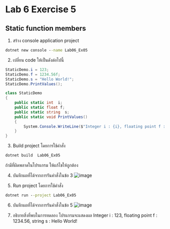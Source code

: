 # Lab 6 Exercise 5

## Static function members

1. สร้าง console application project

```cmd
dotnet new console --name Lab06_Ex05
```

2. เปลี่ยน code ให้เป็นดังต่อไปนี้

```cs
StaticDemo.i = 123;
StaticDemo.f = 1234.56f;
StaticDemo.s = "Hello World!";
StaticDemo.PrintValues();

class StaticDemo
{
    public static int  i;
    public static float f;
    public static string  s;
    public static void PrintValues()
    {
        System.Console.WriteLine($"Integer i : {i}, floating point f : {f}, string s  : {s}");
    }
}
```

3. Build project โดยการใช้คำสั่ง

```cmd
dotnet build  Lab06_Ex05
```

ถ้ามีที่ผิดพลาดในโปรแกรม ให้แก้ไขให้ถูกต้อง

4. บันทึกผลที่ได้จากการรันคำสั่งในข้อ 3 
![image](https://github.com/ThanchiraCharakhon099/03376836-OOP-2566-Lab-06/assets/144195708/c17aacbf-7ec7-4490-980e-d5cf8c645f6e)

5. Run project โดยการใช้คำสั่ง

```cmd
dotnet run --project Lab06_Ex05
```

6. บันทึกผลที่ได้จากการรันคำสั่งในข้อ 5
![image](https://github.com/ThanchiraCharakhon099/03376836-OOP-2566-Lab-06/assets/144195708/14560fcd-8138-4a5c-a2bd-45f1099c592c)

7. อธิบายสิ่งที่พบในการทดลอง
โปรแกรมจะแสดงผล Integer i : 123, floating point f : 1234.56, string s : Hello World!
